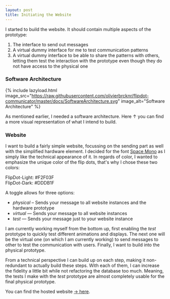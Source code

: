 ```yaml
---
layout: post
title: Initiating the Website
---
```



I started to build the website. It should contain multiple aspects of the prototype:

1. The interface to send out messages
2. A virtual dummy interface for me to test communication patterns
3. A virtual dummy interface to be able to share the patterns with others, letting them test the interaction with the prototype even though they do not have access to the physical one

### Software Architecture

{% include lazyload.html image_src="https://raw.githubusercontent.com/olivierbrcknr/flipdot-communicator/master/docs/SoftwareArchitecture.svg" image_alt="Software Architecture" %}

As mentioned earlier, I needed a software architecture. Here ↑ you can find a more visual representation of what I intend to build.

### Website

I want to build a fairly simple website, focussing on the sending part as well with the simplified hardware element. I decided for the font [Space Mono](https://fonts.google.com/specimen/Space+Mono) as I simply like the technical appearance of it. In regards of color, I wanted to emphasize the unique color of the flip dots, that's why I chose these two colors:

<div class="colorCharts">
    <div class="ColorCard">
        <div class="Color" style="background:#F2F03F;"></div>
        <div class="Label">
            FlipDot-Light: #F2F03F
        </div>
    </div>
    <div class="ColorCard">
        <div class="Color" style="background:#DDDB1F;"></div>
        <div class="Label">
            FlipDot-Dark: #DDDB1F
        </div>
    </div>
</div>

A toggle allows for three options:

- *physical* – Sends your message to all website instances and the hardware prototype
- *virtual* — Sends your message to all website instances
- *test* — Sends your message just to your website instance

I am currently working myself from the bottom up, first enabling the *test* prototype to quickly test different animations and displays. The next one will be the virtual one (on which I am currently working) to send messages to other to test the communication with users. Finally, I want to build into the physical prototype.

From a technical perspective I can build up on each step, making it non-redundant to actually build these steps. With each of them, I can increase the fidelity a little bit while not refactoring the database too much. Meaning, the tests I make with the *test* prototype are almost completely usable for the final physical prototype.

You can find the hosted website [→ here](https://flipdot.vercel.app/).
